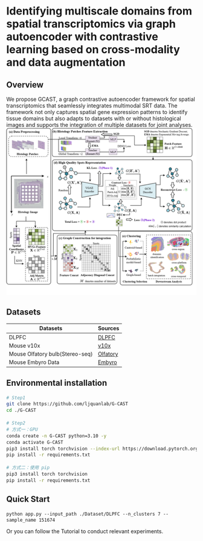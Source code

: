 # Identifying multiscale domains from spatial transcriptomics via graph autoencoder with contrastive learning based on cross-modality and data augmentation
## Overview
We propose GCAST, a graph contrastive autoencoder framework for spatial transcriptomics that seamlessly integrates multimodal SRT data. The framework not only captures spatial gene expression patterns to identify tissue domains but also adapts to datasets with or without histological images and supports the integration of multiple datasets for joint analyses.
![image](GCAST.png)
## Datasets
| Datasets   | Sources       |
|------------|---------------|
| DLPFC    | [DLPFC](http://research.libd.org/spatialLIBD/)    |
| Mouse v10x    | [ v10x](https://www.10xgenomics.com/datasets)     |
| Mouse Olfatory bulb(Stereo-seq)    | [Olfatory](https://github.com/JinmiaoChenLab/SEDR_analyses/tree/master/data)    |
| Mouse Embyro Data   |  [Embyro](https://db.cngb.org/stomics/datasets/STDS0000058)    |
## Environmental installation
```bash
# Step1
git clone https://github.com/ljquanlab/G-CAST
cd ./G-CAST

# Step2 
# 方式一：GPU
conda create -n G-CAST python=3.10 -y
conda activate G-CAST
pip3 install torch torchvision --index-url https://download.pytorch.org/whl/cu130
pip install -r requirements.txt

# 方式二：使用 pip
pip3 install torch torchvision
pip install -r requirements.txt
```

## Quick Start
```
python app.py --input_path ./Dataset/DLPFC --n_clusters 7 --sample_name 151674 
```


Or you can follow the Tutorial to conduct relevant experiments.




